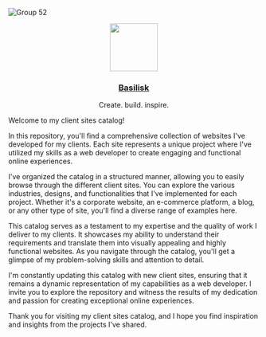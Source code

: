 ![Group 52](https://github.com/rcmtc/.github/assets/20276785/182c51b0-2290-431e-8973-c8ea5d0cc17c)


<p align="center">
  <a href="cmtcristian.com">
    <img src="https://i.imgur.com/dG96F8P.png" height="96">
    <h3 align="center">Basilisk</h3>
  </a>
</p>


<p align="center">
 Create. build. inspire.
</p>

Welcome to my client sites catalog!

In this repository, you'll find a comprehensive collection of websites I've developed for my clients. Each site represents a unique project where I've utilized my skills as a web developer to create engaging and functional online experiences.

I've organized the catalog in a structured manner, allowing you to easily browse through the different client sites. You can explore the various industries, designs, and functionalities that I've implemented for each project. Whether it's a corporate website, an e-commerce platform, a blog, or any other type of site, you'll find a diverse range of examples here.

This catalog serves as a testament to my expertise and the quality of work I deliver to my clients. It showcases my ability to understand their requirements and translate them into visually appealing and highly functional websites. As you navigate through the catalog, you'll get a glimpse of my problem-solving skills and attention to detail.

I'm constantly updating this catalog with new client sites, ensuring that it remains a dynamic representation of my capabilities as a web developer. I invite you to explore the repository and witness the results of my dedication and passion for creating exceptional online experiences.

Thank you for visiting my client sites catalog, and I hope you find inspiration and insights from the projects I've shared.
